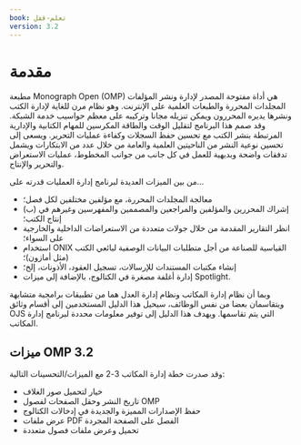 ```yaml
---
book: تعلم-قفل
version: 3.2
---
```


# مقدمة

مطبعة Monograph Open (OMP) هي أداة مفتوحة المصدر لإدارة ونشر المؤلفات المجلدات المحررة والطبعات العلمية على الإنترنت. وهو نظام مرن للغاية لإدارة الكتب ونشرها يديره المحررون ويمكن تنزيله مجانا وتركيبه على معظم حواسيب خدمة الشبكة. وقد صمم هذا البرنامج لتقليل الوقت والطاقة المكرسين للمهام الكتابية والإدارية المرتبطة بنشر الكتب مع تحسين حفظ السجلات وكفاءة عمليات التحرير. ويسعى إلى تحسين نوعية النشر من الناحيتين العلمية والعامة من خلال عدد من الابتكارات ويشمل تدفقات واضحة وبديهية للعمل في كل جانب من جوانب المخطوط، عمليات الاستعراض والتحرير والإنتاج.

من بين الميزات العديدة لبرنامج إدارة العمليات قدرته على...

* معالجة المجلدات المحررة، مع مؤلفين مختلفين لكل فصل؛
* (ب) إشراك المحررين والمؤلفين والمراجعين والمصممين والمفهرسين وغيرهم في إنتاج الكتب؛
* انظر التقارير المقدمة من خلال جولات متعددة من الاستعراضات الداخلية والخارجية على السواء؛
* استخدام ONIX القياسية للصناعة من أجل متطلبات البيانات الوصفية لبائعي الكتب (مثل أمازون)؛
* إنشاء مكتبات المستندات للإرسالات، تسجيل العقود، الأذونات، إلخ؛
* إدارة أغلفة مصغرة في الكتالوج، بالإضافة إلى ميزات Spotlight.

وبما أن نظام إدارة المكاتب ونظام إدارة العدل هما من تطبيقات برامجية متشابهة ويتقاسمان بعضا من نفس الوظائف، سيحيل هذا الدليل المستخدمين إلى أقسام وثائق OJS التي يتم تقاسمها. ويهدف هذا الدليل إلى توفير معلومات محددة لبرنامج إدارة المكاتب.

## ميزات OMP 3.2

وقد صدرت خطة إدارة المكاتب 3-2 مع الميزات/التحسينات التالية:

* خيار لتحميل صور الغلاف
* تاريخ النشر وحقل الصفحات لفصول OMP
* حفظ الإصدارات المميزة والجديدة في إدخالات الكتالوج
* عرض ملفات PDF الفصل على الصفحة المجردة
* تحميل وعرض ملفات فصول متعددة
